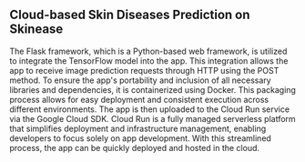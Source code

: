 Cloud-based Skin Diseases Prediction on Skinease
--- 
The Flask framework, which is a Python-based web framework, is utilized to integrate the TensorFlow model into the app. This integration allows the app to receive image prediction requests through HTTP using the POST method. To ensure the app's portability and inclusion of all necessary libraries and dependencies, it is containerized using Docker. This packaging process allows for easy deployment and consistent execution across different environments. The app is then uploaded to the Cloud Run service via the Google Cloud SDK. Cloud Run is a fully managed serverless platform that simplifies deployment and infrastructure management, enabling developers to focus solely on app development. With this streamlined process, the app can be quickly deployed and hosted in the cloud.
